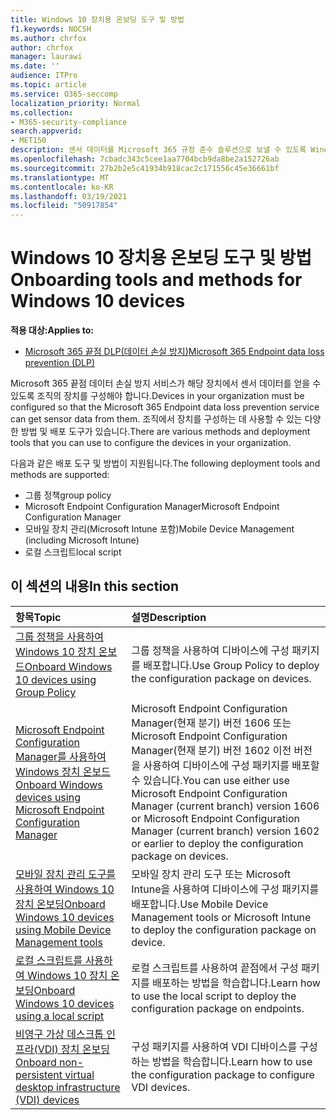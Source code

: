 ```yaml
---
title: Windows 10 장치용 온보딩 도구 및 방법
f1.keywords: NOCSH
ms.author: chrfox
author: chrfox
manager: laurawi
ms.date: ''
audience: ITPro
ms.topic: article
ms.service: O365-seccomp
localization_priority: Normal
ms.collection:
- M365-security-compliance
search.appverid:
- MET150
description: 센서 데이터를 Microsoft 365 규정 준수 솔루션으로 보낼 수 있도록 Windows 10 디바이스 온보드
ms.openlocfilehash: 7cbadc343c5cee1aa7704bcb9da8be2a152726ab
ms.sourcegitcommit: 27b2b2e5c41934b918cac2c171556c45e36661bf
ms.translationtype: MT
ms.contentlocale: ko-KR
ms.lasthandoff: 03/19/2021
ms.locfileid: "50917854"
---
```

# <a name="onboarding-tools-and-methods-for-windows-10-devices"></a><span data-ttu-id="b5820-103">Windows 10 장치용 온보딩 도구 및 방법</span><span class="sxs-lookup"><span data-stu-id="b5820-103">Onboarding tools and methods for Windows 10 devices</span></span>

<span data-ttu-id="b5820-104">**적용 대상:**</span><span class="sxs-lookup"><span data-stu-id="b5820-104">**Applies to:**</span></span>
- [<span data-ttu-id="b5820-105">Microsoft 365 끝점 DLP(데이터 손실 방지)</span><span class="sxs-lookup"><span data-stu-id="b5820-105">Microsoft 365 Endpoint data loss prevention (DLP)</span></span>](./endpoint-dlp-learn-about.md)

<span data-ttu-id="b5820-106">Microsoft 365 끝점 데이터 손실 방지 서비스가 해당 장치에서 센서 데이터를 얻을 수 있도록 조직의 장치를 구성해야 합니다.</span><span class="sxs-lookup"><span data-stu-id="b5820-106">Devices in your organization must be configured so that the Microsoft 365 Endpoint data loss prevention service can get sensor data from them.</span></span> <span data-ttu-id="b5820-107">조직에서 장치를 구성하는 데 사용할 수 있는 다양한 방법 및 배포 도구가 있습니다.</span><span class="sxs-lookup"><span data-stu-id="b5820-107">There are various methods and deployment tools that you can use to configure the devices in your organization.</span></span>

<span data-ttu-id="b5820-108">다음과 같은 배포 도구 및 방법이 지원됩니다.</span><span class="sxs-lookup"><span data-stu-id="b5820-108">The following deployment tools and methods are supported:</span></span>

- <span data-ttu-id="b5820-109">그룹 정책</span><span class="sxs-lookup"><span data-stu-id="b5820-109">group policy</span></span>
- <span data-ttu-id="b5820-110">Microsoft Endpoint Configuration Manager</span><span class="sxs-lookup"><span data-stu-id="b5820-110">Microsoft Endpoint Configuration Manager</span></span>
- <span data-ttu-id="b5820-111">모바일 장치 관리(Microsoft Intune 포함)</span><span class="sxs-lookup"><span data-stu-id="b5820-111">Mobile Device Management (including Microsoft Intune)</span></span>
- <span data-ttu-id="b5820-112">로컬 스크립트</span><span class="sxs-lookup"><span data-stu-id="b5820-112">local script</span></span>

## <a name="in-this-section"></a><span data-ttu-id="b5820-113">이 섹션의 내용</span><span class="sxs-lookup"><span data-stu-id="b5820-113">In this section</span></span>
<span data-ttu-id="b5820-114">항목</span><span class="sxs-lookup"><span data-stu-id="b5820-114">Topic</span></span> | <span data-ttu-id="b5820-115">설명</span><span class="sxs-lookup"><span data-stu-id="b5820-115">Description</span></span>
:---|:---
[<span data-ttu-id="b5820-116">그룹 정책을 사용하여 Windows 10 장치 온보드</span><span class="sxs-lookup"><span data-stu-id="b5820-116">Onboard Windows 10 devices using Group Policy</span></span>](dlp-configure-endpoints-gp.md) | <span data-ttu-id="b5820-117">그룹 정책을 사용하여 디바이스에 구성 패키지를 배포합니다.</span><span class="sxs-lookup"><span data-stu-id="b5820-117">Use Group Policy to deploy the configuration package on devices.</span></span>
[<span data-ttu-id="b5820-118">Microsoft Endpoint Configuration Manager를 사용하여 Windows 장치 온보드</span><span class="sxs-lookup"><span data-stu-id="b5820-118">Onboard Windows devices using Microsoft Endpoint Configuration Manager</span></span>](dlp-configure-endpoints-sccm.md) | <span data-ttu-id="b5820-119">Microsoft Endpoint Configuration Manager(현재 분기) 버전 1606 또는 Microsoft Endpoint Configuration Manager(현재 분기) 버전 1602 이전 버전을 사용하여 디바이스에 구성 패키지를 배포할 수 있습니다.</span><span class="sxs-lookup"><span data-stu-id="b5820-119">You can use either use Microsoft Endpoint Configuration Manager (current branch) version 1606 or Microsoft Endpoint Configuration Manager (current branch) version 1602 or earlier to deploy the configuration package on devices.</span></span>
[<span data-ttu-id="b5820-120">모바일 장치 관리 도구를 사용하여 Windows 10 장치 온보딩</span><span class="sxs-lookup"><span data-stu-id="b5820-120">Onboard Windows 10 devices using Mobile Device Management tools</span></span>](dlp-configure-endpoints-mdm.md) | <span data-ttu-id="b5820-121">모바일 장치 관리 도구 또는 Microsoft Intune을 사용하여 디바이스에 구성 패키지를 배포합니다.</span><span class="sxs-lookup"><span data-stu-id="b5820-121">Use Mobile Device Management tools or Microsoft Intune to deploy the configuration package on device.</span></span>
[<span data-ttu-id="b5820-122">로컬 스크립트를 사용하여 Windows 10 장치 온보딩</span><span class="sxs-lookup"><span data-stu-id="b5820-122">Onboard Windows 10 devices using a local script</span></span>](dlp-configure-endpoints-script.md) | <span data-ttu-id="b5820-123">로컬 스크립트를 사용하여 끝점에서 구성 패키지를 배포하는 방법을 학습합니다.</span><span class="sxs-lookup"><span data-stu-id="b5820-123">Learn how to use the local script to deploy the configuration package on endpoints.</span></span>
[<span data-ttu-id="b5820-124">비영구 가상 데스크톱 인프라(VDI) 장치 온보딩</span><span class="sxs-lookup"><span data-stu-id="b5820-124">Onboard non-persistent virtual desktop infrastructure (VDI) devices</span></span>](dlp-configure-endpoints-vdi.md) | <span data-ttu-id="b5820-125">구성 패키지를 사용하여 VDI 디바이스를 구성하는 방법을 학습합니다.</span><span class="sxs-lookup"><span data-stu-id="b5820-125">Learn how to use the configuration package to configure VDI devices.</span></span>